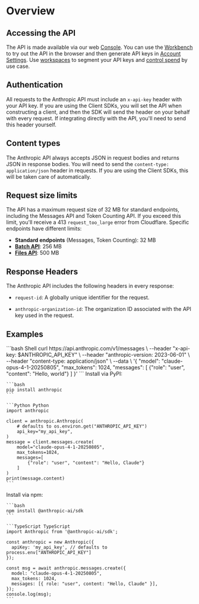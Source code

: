 # Overview

## Accessing the API

The API is made available via our web [Console](https://console.anthropic.com/). You can use the [Workbench](https://console.anthropic.com/workbench) to try out the API in the browser and then generate API keys in [Account Settings](https://console.anthropic.com/account/keys). Use [workspaces](https://console.anthropic.com/settings/workspaces) to segment your API keys and [control spend](/en/api/rate-limits) by use case.

## Authentication

All requests to the Anthropic API must include an `x-api-key` header with your API key. If you are using the Client SDKs, you will set the API when constructing a client, and then the SDK will send the header on your behalf with every request. If integrating directly with the API, you'll need to send this header yourself.

## Content types

The Anthropic API always accepts JSON in request bodies and returns JSON in response bodies. You will need to send the `content-type: application/json` header in requests. If you are using the Client SDKs, this will be taken care of automatically.

## Request size limits

The API has a maximum request size of 32 MB for standard endpoints, including the Messages API and Token Counting API. If you exceed this limit, you'll receive a 413 `request_too_large` error from Cloudflare. Specific endpoints have different limits:

* **Standard endpoints** (Messages, Token Counting): 32 MB
* **[Batch API](/en/docs/build-with-claude/batch-processing)**: 256 MB
* **[Files API](/en/docs/build-with-claude/files)**: 500 MB

## Response Headers

The Anthropic API includes the following headers in every response:

* `request-id`: A globally unique identifier for the request.

* `anthropic-organization-id`: The organization ID associated with the API key used in the request.

## Examples

<Tabs>
  <Tab title="curl">
    ```bash Shell
    curl https://api.anthropic.com/v1/messages \
         --header "x-api-key: $ANTHROPIC_API_KEY" \
         --header "anthropic-version: 2023-06-01" \
         --header "content-type: application/json" \
         --data \
    '{
        "model": "claude-opus-4-1-20250805",
        "max_tokens": 1024,
        "messages": [
            {"role": "user", "content": "Hello, world"}
        ]
    }'
    ```
  </Tab>

  <Tab title="Python">
    Install via PyPI:

    ```bash
    pip install anthropic
    ```

    ```Python Python
    import anthropic

    client = anthropic.Anthropic(
        # defaults to os.environ.get("ANTHROPIC_API_KEY")
        api_key="my_api_key",
    )
    message = client.messages.create(
        model="claude-opus-4-1-20250805",
        max_tokens=1024,
        messages=[
            {"role": "user", "content": "Hello, Claude"}
        ]
    )
    print(message.content)
    ```
  </Tab>

  <Tab title="TypeScript">
    Install via npm:

    ```bash
    npm install @anthropic-ai/sdk
    ```

    ```TypeScript TypeScript
    import Anthropic from '@anthropic-ai/sdk';

    const anthropic = new Anthropic({
      apiKey: 'my_api_key', // defaults to process.env["ANTHROPIC_API_KEY"]
    });

    const msg = await anthropic.messages.create({
      model: "claude-opus-4-1-20250805",
      max_tokens: 1024,
      messages: [{ role: "user", content: "Hello, Claude" }],
    });
    console.log(msg);
    ```
  </Tab>
</Tabs>
